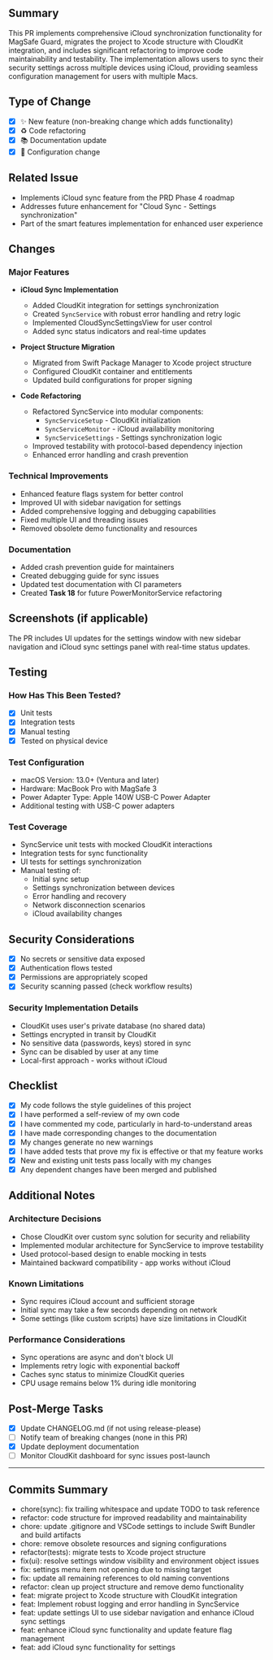 ## Summary

This PR implements comprehensive iCloud synchronization functionality for MagSafe Guard, migrates the project to Xcode structure with CloudKit integration, and includes significant refactoring to improve code maintainability and testability. The implementation allows users to sync their security settings across multiple devices using iCloud, providing seamless configuration management for users with multiple Macs.

## Type of Change

- [x] ✨ New feature (non-breaking change which adds functionality)
- [x] ♻️ Code refactoring
- [x] 📚 Documentation update
- [x] 🔧 Configuration change

## Related Issue

- Implements iCloud sync feature from the PRD Phase 4 roadmap
- Addresses future enhancement for "Cloud Sync - Settings synchronization"
- Part of the smart features implementation for enhanced user experience

## Changes

### Major Features

- **iCloud Sync Implementation**

  - Added CloudKit integration for settings synchronization
  - Created `SyncService` with robust error handling and retry logic
  - Implemented CloudSyncSettingsView for user control
  - Added sync status indicators and real-time updates

- **Project Structure Migration**

  - Migrated from Swift Package Manager to Xcode project structure
  - Configured CloudKit container and entitlements
  - Updated build configurations for proper signing

- **Code Refactoring**
  - Refactored SyncService into modular components:
    - `SyncServiceSetup` - CloudKit initialization
    - `SyncServiceMonitor` - iCloud availability monitoring
    - `SyncServiceSettings` - Settings synchronization logic
  - Improved testability with protocol-based dependency injection
  - Enhanced error handling and crash prevention

### Technical Improvements

- Enhanced feature flags system for better control
- Improved UI with sidebar navigation for settings
- Added comprehensive logging and debugging capabilities
- Fixed multiple UI and threading issues
- Removed obsolete demo functionality and resources

### Documentation

- Added crash prevention guide for maintainers
- Created debugging guide for sync issues
- Updated test documentation with CI parameters
- Created **Task 18** for future PowerMonitorService refactoring

## Screenshots (if applicable)

The PR includes UI updates for the settings window with new sidebar navigation and iCloud sync settings panel with real-time status updates.

## Testing

### How Has This Been Tested?

- [x] Unit tests
- [x] Integration tests
- [x] Manual testing
- [x] Tested on physical device

### Test Configuration

- macOS Version: 13.0+ (Ventura and later)
- Hardware: MacBook Pro with MagSafe 3
- Power Adapter Type: Apple 140W USB-C Power Adapter
- Additional testing with USB-C power adapters

### Test Coverage

- SyncService unit tests with mocked CloudKit interactions
- Integration tests for sync functionality
- UI tests for settings synchronization
- Manual testing of:
  - Initial sync setup
  - Settings synchronization between devices
  - Error handling and recovery
  - Network disconnection scenarios
  - iCloud availability changes

## Security Considerations

- [x] No secrets or sensitive data exposed
- [x] Authentication flows tested
- [x] Permissions are appropriately scoped
- [x] Security scanning passed (check workflow results)

### Security Implementation Details

- CloudKit uses user's private database (no shared data)
- Settings encrypted in transit by CloudKit
- No sensitive data (passwords, keys) stored in sync
- Sync can be disabled by user at any time
- Local-first approach - works without iCloud

## Checklist

- [x] My code follows the style guidelines of this project
- [x] I have performed a self-review of my own code
- [x] I have commented my code, particularly in hard-to-understand areas
- [x] I have made corresponding changes to the documentation
- [x] My changes generate no new warnings
- [x] I have added tests that prove my fix is effective or that my feature works
- [x] New and existing unit tests pass locally with my changes
- [x] Any dependent changes have been merged and published

## Additional Notes

### Architecture Decisions

- Chose CloudKit over custom sync solution for security and reliability
- Implemented modular architecture for SyncService to improve testability
- Used protocol-based design to enable mocking in tests
- Maintained backward compatibility - app works without iCloud

### Known Limitations

- Sync requires iCloud account and sufficient storage
- Initial sync may take a few seconds depending on network
- Some settings (like custom scripts) have size limitations in CloudKit

### Performance Considerations

- Sync operations are async and don't block UI
- Implements retry logic with exponential backoff
- Caches sync status to minimize CloudKit queries
- CPU usage remains below 1% during idle monitoring

## Post-Merge Tasks

- [x] Update CHANGELOG.md (if not using release-please)
- [ ] Notify team of breaking changes (none in this PR)
- [x] Update deployment documentation
- [ ] Monitor CloudKit dashboard for sync issues post-launch

---

## Commits Summary

- chore(sync): fix trailing whitespace and update TODO to task reference
- refactor: code structure for improved readability and maintainability
- chore: update .gitignore and VSCode settings to include Swift Bundler and build artifacts
- chore: remove obsolete resources and signing configurations
- refactor(tests): migrate tests to Xcode project structure
- fix(ui): resolve settings window visibility and environment object issues
- fix: settings menu item not opening due to missing target
- fix: update all remaining references to old naming conventions
- refactor: clean up project structure and remove demo functionality
- feat: migrate project to Xcode structure with CloudKit integration
- feat: Implement robust logging and error handling in SyncService
- feat: update settings UI to use sidebar navigation and enhance iCloud sync settings
- feat: enhance iCloud sync functionality and update feature flag management
- feat: add iCloud sync functionality for settings
